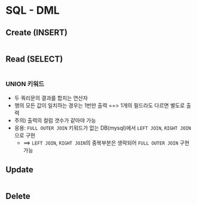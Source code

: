# SQL - DML

## Create (INSERT)

```sql

```





## Read (SELECT)

```sql

```



### UNION 키워드

* 두 쿼리문의 결과를 합치는 연산자
* 행의 모든 값이 일치하는 경우는 1번만 출력 ==> 1개의 필드라도 다르면 별도로 출력
* 주의) 출력의 컬럼 갯수가 같아야 가능
* 응용: `FULL OUTER JOIN` 키워드가 없는 DB(mysql)에서 `LEFT JOIN`, `RIGHT JOIN`으로 구현
  * ==> `LEFT JOIN`, `RIGHT JOIN`의 중복부분은 생략되어 `FULL OUTER JOIN` 구현가능



## Update

```sql

```





## Delete

```sql

```

